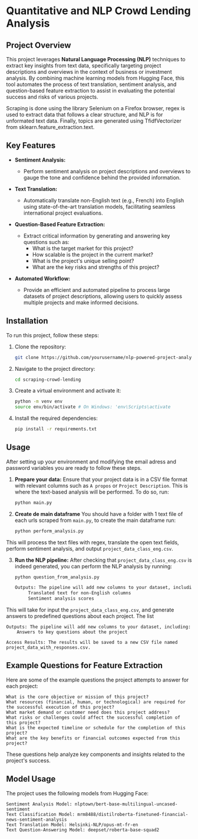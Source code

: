 # Quantitative and NLP Crowd Lending Analysis

## Project Overview

This project leverages **Natural Language Processing (NLP)** techniques to extract key insights from text data, specifically targeting project descriptions and overviews in the context of business or investment analysis. By combining machine learning models from Hugging Face, this tool automates the process of text translation, sentiment analysis, and question-based feature extraction to assist in evaluating the potential success and risks of various projects.

Scraping is done using the library Selenium on a Firefox browser, regex is used to extract data that follows a clear structure, and NLP is for unformated text data. Finally, topics are generated using TfidfVectorizer from sklearn.feature_extraction.text.

## Key Features

- **Sentiment Analysis:**
  - Perform sentiment analysis on project descriptions and overviews to gauge the tone and confidence behind the provided information.

- **Text Translation:**
  - Automatically translate non-English text (e.g., French) into English using state-of-the-art translation models, facilitating seamless international project evaluations.

- **Question-Based Feature Extraction:**
  - Extract critical information by generating and answering key questions such as:
    - What is the target market for this project?
    - How scalable is the project in the current market?
    - What is the project's unique selling point?
    - What are the key risks and strengths of this project?

- **Automated Workflow:**
  - Provide an efficient and automated pipeline to process large datasets of project descriptions, allowing users to quickly assess multiple projects and make informed decisions.

## Installation

To run this project, follow these steps:

1. Clone the repository:
   ```bash
   git clone https://github.com/yourusername/nlp-powered-project-analysis.git

2. Navigate to the project directory:
   ```bash
   cd scraping-crowd-lending

3. Create a virtual environment and activate it:
   ```bash
   python -m venv env
   source env/bin/activate # On Windows: 'env\Scripts\activate

4. Install the required dependencies:
   ```bash
   pip install -r requirements.txt

## Usage

After setting up your environment and modifying the email adress and password variables you are ready to follow these steps.

1. **Prepare your data:** Ensure that your project data is in a CSV file format with relevant columns such as `A propos` or `Project Description`. This is where the text-based analysis will be performed. To do so, run:
   ```bash
   python main.py

2. **Create de main dataframe**
  You should have a folder with 1 text file of each urls scraped from `main.py`, to create the main dataframe run: 
   ```bash
   python perform_analysis.py

This will process the text files with regex, translate the open text fields, perform sentiment analysis, and output `project_data_class_eng.csv`. 

3. **Run the NLP pipeline:**
  After checking that `project_data_class_eng.csv` is indeed generated, you can perform the NLP analysis by running:

   ```bash
   python question_from_analysis.py

   Outputs: The pipeline will add new columns to your dataset, including:
        Translated text for non-English columns
        Sentiment analysis scores

This will take for input the `project_data_class_eng.csv`, and generate answers to predefined questions about each project. The list

    Outputs: The pipeline will add new columns to your dataset, including:
        Answers to key questions about the project

    Access Results: The results will be saved to a new CSV file named project_data_with_responses.csv.

## Example Questions for Feature Extraction

Here are some of the example questions the project attempts to answer for each project:

    What is the core objective or mission of this project?
    What resources (financial, human, or technological) are required for the successful execution of this project?
    What market demand or customer need does this project address?
    What risks or challenges could affect the successful completion of this project?
    What is the expected timeline or schedule for the completion of this project?
    What are the key benefits or financial outcomes expected from this project?

These questions help analyze key components and insights related to the project's success.

## Model Usage

The project uses the following models from Hugging Face:

    Sentiment Analysis Model: nlptown/bert-base-multilingual-uncased-sentiment
    Text Classification Model: mrm8488/distilroberta-finetuned-financial-news-sentiment-analysis
    Text Translation Model: Helsinki-NLP/opus-mt-fr-en
    Text Question-Answering Model: deepset/roberta-base-squad2

